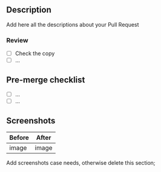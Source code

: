 ## Description

Add here all the descriptions about your Pull Request

### Review

- [ ] Check the copy
- [ ] ...

## Pre-merge checklist

- [ ]  ...
- [ ]  ...

## Screenshots

| Before | After |
| ------ | ------ |
| image | image |



Add screenshots case needs, otherwise delete this section;